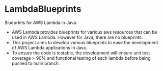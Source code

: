# LambdaBlueprints
Blueprints for AWS Lambda in Java

- AWS Lambda provides blueprints for various aws resources that can be used in AWS Lambda. However for Java, there are no blueprints.
- This project aims to develop various blueprints to ease the development of AWS Lambda applications in Java.
- To ensure the code is testable, the development will ensure unit test coverage > 90% and functional testing of each lambda before being pushed to main branch.
